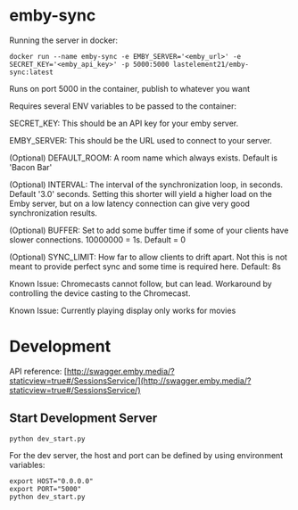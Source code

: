 # emby-sync

Running the server in docker:

`docker run --name emby-sync -e EMBY_SERVER='<emby_url>' -e SECRET_KEY='<emby_api_key>' -p 5000:5000 lastelement21/emby-sync:latest`


Runs on port 5000 in the container, publish to whatever you want


Requires several ENV variables to be passed to the container:

SECRET_KEY: This should be an API key for your emby server.

EMBY_SERVER: This should be the URL used to connect to your server.

(Optional) DEFAULT_ROOM: A room name which always exists. Default is 'Bacon Bar'

(Optional) INTERVAL: The interval of the synchronization loop, in seconds. Default '3.0' seconds.
Setting this shorter will yield a higher load on the Emby server, but on a low latency connection can give very good synchronization results.

(Optional) BUFFER: Set to add some buffer time if some of your clients have slower connections.  10000000 = 1s.  Default = 0

(Optional) SYNC_LIMIT: How far to allow clients to drift apart.  Not this is not meant to provide perfect sync and some time is required here. Default: 8s

Known Issue: Chromecasts cannot follow, but can lead.  Workaround by controlling the device casting to the Chromecast.

Known Issue: Currently playing display only works for movies

# Development
API reference:
[http://swagger.emby.media/?staticview=true#/SessionsService/](http://swagger.emby.media/?staticview=true#/SessionsService/)

## Start Development Server
```
python dev_start.py
```
For the dev server, the host and port can be defined by using environment variables:  
```
export HOST="0.0.0.0"
export PORT="5000"
python dev_start.py
```
